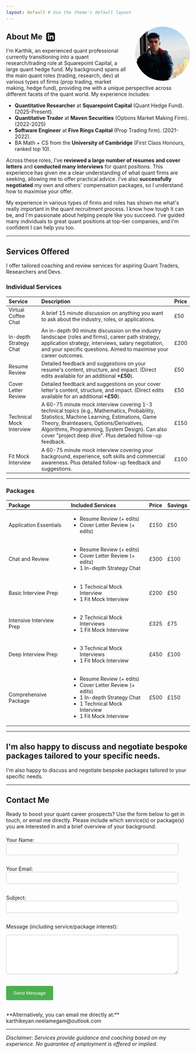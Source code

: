 ```yaml
---
layout: default # Use the theme's default layout
---
```


<!-- Start: Profile Photo -->
<img src="assets/img/karthik-pic.jpg" alt="Karthik Neelamegam" style="float: right; width: 150px; border-radius: 50%; margin-left: 20px; margin-bottom: 10px;">
<!-- End: Profile Photo -->

<h2 style="display: flex; align-items: center;">
  About Me
  <a href="https://www.linkedin.com/in/karthik-neelamegam/" target="_blank" rel="noopener noreferrer" title="View LinkedIn Profile" style="text-decoration: none; margin-left: 10px; line-height: 1;">
    <svg xmlns="http://www.w3.org/2000/svg" width="24" height="24" viewBox="0 0 24 24" fill="currentColor" style="vertical-align: middle;">
      <path d="M19 0h-14c-2.761 0-5 2.239-5 5v14c0 2.761 2.239 5 5 5h14c2.762 0 5-2.239 5-5v-14c0-2.761-2.238-5-5-5zm-11 19h-3v-11h3v11zm-1.5-12.268c-.966 0-1.75-.79-1.75-1.764s.784-1.764 1.75-1.764 1.75.79 1.75 1.764-.783 1.764-1.75 1.764zm13.5 12.268h-3v-5.604c0-3.368-4-3.113-4 0v5.604h-3v-11h3v1.765c1.396-2.586 7-2.777 7 2.476v6.759z"/>
    </svg>
  </a>
</h2>

I'm Karthik, an experienced quant professional currently transitioning into a quant research/trading role at Squarepoint Capital, a large quant hedge fund. My background spans all the main quant roles (trading, research, dev) at various types of firms (prop trading, market making, hedge fund), providing me with a unique perspective across different facets of the quant world. My experience includes:

*   **Quantitative Researcher** at **Squarepoint Capital** (Quant Hedge Fund). (2025-Present).
*   **Quantitative Trader** at **Maven Securities** (Options Market Making Firm). (2022-2025)
*   **Software Engineer** at **Five Rings Capital** (Prop Trading firm). (2021-2022).
*   BA Math + CS from the **University of Cambridge** (First Class Honours, ranked top 10).

Across these roles, I've **reviewed a large number of resumes and cover letters** and **conducted many interviews** for quant positions. This experience has given me a clear understanding of what quant firms are seeking, allowing me to offer practical advice. I've also **successfully negotiated** my own and others' compensation packages, so I understand how to maximise your offer.

My experience in various types of firms and roles has shown me what's really important in the quant recruitment process. I know how tough it can be, and I'm passionate about helping people like you succeed. I've guided many individuals to great quant positions at top-tier companies, and I'm confident I can help you too.

---

## Services Offered

I offer tailored coaching and review services for aspiring Quant Traders, Researchers and Devs.

### Individual Services

| Service                 | Description                                                                                                                                                                                                                                                           | Price   |
| :---------------------- | :-------------------------------------------------------------------------------------------------------------------------------------------------------------------------------------------------------------------------------------------------------------------- | :------ |
| Virtual Coffee Chat     | A brief 15 minute discussion on anything you want to ask about the industry, roles, or applications.                                                                                                                                                                  | £50     |
| In-depth Strategy Chat  | An in-depth 90 minute discussion on the industry landscape (roles and firms), career path strategy, application strategy, interviews, salary negotiation, and your specific questions. Aimed to maximise your career outcomes.                                               | £200    |
| Resume Review           | Detailed feedback and suggestions on your resume's content, structure, and impact. (Direct edits available for an additional **+£50**).                                                                                                                                    | £50     |
| Cover Letter Review     | Detailed feedback and suggestions on your cover letter's content, structure, and impact. (Direct edits available for an additional **+£50**).                                                                                                                                 | £50     |
| Technical Mock Interview | A 60-75 minute mock interview covering 1-3 technical topics (e.g., Mathematics, Probability, Statistics, Machine Learning, Estimations, Game Theory, Brainteasers, Options/Derivatives, Algorithms, Programming, System Design). Can also cover "project deep dive". Plus detailed follow-up feedback. | £150    |
| Fit Mock Interview      | A 60-75 minute mock interview covering your background, experience, soft skills and commercial awareness. Plus detailed follow-up feedback and suggestions.                                                                                                           | £100    |

---

### Packages

| Package                 | Included Services                                                                                                                                                                                           | Price   | Savings |
| :---------------------- | :---------------------------------------------------------------------------------------------------------------------------------------------------------------------------------------------------------- | :------ | :------ |
| Application Essentials | <ul><li>Resume Review (+ edits)</li><li>Cover Letter Review (+ edits)</li></ul>                                                                                                                              | £150    | £50     |
| Chat and Review         | <ul><li>Resume Review (+ edits)</li><li>Cover Letter Review (+ edits)</li><li>1 In-depth Strategy Chat</li></ul>                                                                                             | £300    | £100    |
| Basic Interview Prep    | <ul><li>1 Technical Mock Interview</li><li>1 Fit Mock Interview</li></ul>                                                                                                                                   | £200    | £50     |
| Intensive Interview Prep| <ul><li>2 Technical Mock Interviews</li><li>1 Fit Mock Interview</li></ul>                                                                                                                                   | £325    | £75     |
| Deep Interview Prep     | <ul><li>3 Technical Mock Interviews</li><li>1 Fit Mock Interview</li></ul>                                                                                                                                   | £450    | £100    |
| Comprehensive Package   | <ul><li>Resume Review (+ edits)</li><li>Cover Letter Review (+ edits)</li><li>1 In-depth Strategy Chat</li><li>1 Technical Mock Interview</li><li>1 Fit Mock Interview</li></ul>                               | £500    | £150    |

---

I'm also happy to discuss and negotiate bespoke packages tailored to your specific needs.
---

I'm also happy to discuss and negotiate bespoke packages tailored to your specific needs.

---

## Contact Me

Ready to boost your quant career prospects? Use the form below to get in touch, or email me directly. Please include which service(s) or package(s) you are interested in and a brief overview of your background.

<!-- Start of improved contact form -->
<form action="https://formspree.io/f/your_unique_code" method="POST" style="margin-top: 20px;">

<label for="contact-name">Your Name:</label><br>
<input type="text" id="contact-name" name="name" required style="width: 90%; padding: 8px; margin-bottom: 15px; border: 1px solid #ccc; border-radius: 4px;">
<br>

<label for="contact-email">Your Email:</label><br>
<input type="email" id="contact-email" name="email" required style="width: 90%; padding: 8px; margin-bottom: 15px; border: 1px solid #ccc; border-radius: 4px;">
<br>

<label for="contact-subject">Subject:</label><br>
<input type="text" id="contact-subject" name="_subject" style="width: 90%; padding: 8px; margin-bottom: 15px; border: 1px solid #ccc; border-radius: 4px;">
<br>

<label for="contact-message">Message (including service/package interest):</label><br>
<textarea id="contact-message" name="message" rows="6" required style="width: 90%; padding: 8px; margin-bottom: 15px; border: 1px solid #ccc; border-radius: 4px;"></textarea>
<br>

<!-- Optional: Add a hidden field for redirection after submission -->
<!-- <input type="hidden" name="_next" value="https://your-github-username.github.io/thankyou.html"> -->

<!-- Optional: honeypot field for basic spam protection -->
<input type="text" name="_gotcha" style="display:none">

<button type="submit" style="background-color: #4CAF50; color: white; padding: 12px 20px; border: none; border-radius: 4px; cursor: pointer;">Send Message</button>

</form>
<!-- End of improved contact form -->

<br>
**Alternatively, you can email me directly at:** karthikeyan.neelamegam@outlook.com

---

*Disclaimer: Services provide guidance and coaching based on my experience. No guarantee of employment is offered or implied.*
